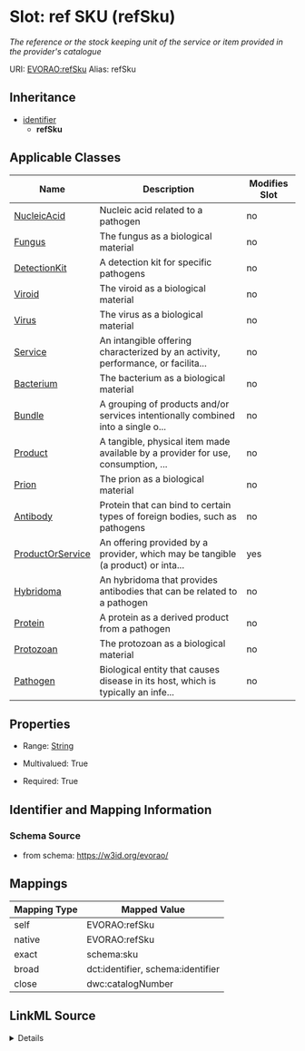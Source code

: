 

# Slot: ref SKU (refSku) 


_The reference or the stock keeping unit of the service or item provided in the provider's catalogue_





URI: [EVORAO:refSku](https://w3id.org/evorao/refSku)
Alias: refSku


## Inheritance

* [identifier](identifier.md)
    * **refSku**






## Applicable Classes

| Name | Description | Modifies Slot |
| --- | --- | --- |
| [NucleicAcid](NucleicAcid.md) | Nucleic acid related to a pathogen |  no  |
| [Fungus](Fungus.md) | The fungus as a biological material |  no  |
| [DetectionKit](DetectionKit.md) | A detection kit for specific pathogens |  no  |
| [Viroid](Viroid.md) | The viroid as a biological material |  no  |
| [Virus](Virus.md) | The virus as a biological material |  no  |
| [Service](Service.md) | An intangible offering characterized by an activity, performance, or facilita... |  no  |
| [Bacterium](Bacterium.md) | The bacterium as a biological material |  no  |
| [Bundle](Bundle.md) | A grouping of products and/or services intentionally combined into a single o... |  no  |
| [Product](Product.md) | A tangible, physical item made available by a provider for use, consumption, ... |  no  |
| [Prion](Prion.md) | The prion as a biological material |  no  |
| [Antibody](Antibody.md) | Protein that can bind to certain types of foreign bodies, such as pathogens |  no  |
| [ProductOrService](ProductOrService.md) | An offering provided by a provider, which may be tangible (a product) or inta... |  yes  |
| [Hybridoma](Hybridoma.md) | An hybridoma that provides antibodies that can be related to a pathogen |  no  |
| [Protein](Protein.md) | A protein as a derived product from a pathogen |  no  |
| [Protozoan](Protozoan.md) | The protozoan as a biological material |  no  |
| [Pathogen](Pathogen.md) | Biological entity that causes disease in its host, which is typically an infe... |  no  |







## Properties

* Range: [String](String.md)

* Multivalued: True

* Required: True





## Identifier and Mapping Information







### Schema Source


* from schema: https://w3id.org/evorao/




## Mappings

| Mapping Type | Mapped Value |
| ---  | ---  |
| self | EVORAO:refSku |
| native | EVORAO:refSku |
| exact | schema:sku |
| broad | dct:identifier, schema:identifier |
| close | dwc:catalogNumber |




## LinkML Source

<details>
```yaml
name: refSku
description: The reference or the stock keeping unit of the service or item provided
  in the provider's catalogue
title: ref SKU
from_schema: https://w3id.org/evorao/
exact_mappings:
- schema:sku
close_mappings:
- dwc:catalogNumber
broad_mappings:
- dct:identifier
- schema:identifier
rank: 1000
is_a: identifier
alias: refSku
domain_of:
- ProductOrService
range: string
required: true
multivalued: true

```
</details>